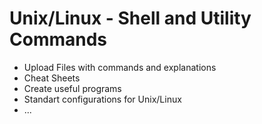 # Unix/Linux - Shell and Utility Commands
* Upload Files with commands and explanations 
* Cheat Sheets
* Create useful programs
* Standart configurations for Unix/Linux
* ...
